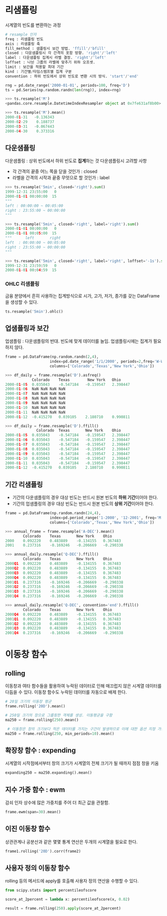 # 리샘플링
시계열의 빈도를 변환하는 과정
``` python
# resample 인자
freq : 리샘플링 빈도
axis : 리샘플링 축
fill_method : 샘플링시 보간 방법. 'ffill'/'bfill'
closed : 다운샘플링시 각 간격의 포함 방향. 'right'/'left'
label : 다운샘플링 집계시 라벨 결정. 'right'/'left'
loffset : 나뉜 그룹의 라벨에 맞추기 위하 오프셋.
limit : 보간을 적용할 최대 기간
kind : 기간별/타임스탬프별 집계 구분
convention : 하위 빈도에서 상위 빈도로 변환 시의 방식. 'start'/'end'
```
``` python
rng = pd.date_range('2000-01-01', periods=100, freq='D')
ts = pd.Series(np.random.randn(len(rng)), index=rng)
```
``` python
>>> ts.resample('M')
<pandas.core.resample.DatetimeIndexResampler object at 0x7fe631af8b00>

>>> ts.resample('M').mean()
2000-01-31   -0.136343
2000-02-29    0.188737
2000-03-31   -0.067443
2000-04-30    0.373316
```
## 다운샘플링
다운샘플링 : 상위 빈도에서 하위 빈도로 **집계**하는 것
다운샘플링시 고려할 사항

* 각 간격의 끝중 어느 쪽을 닫을 것인가 : closed
* 라벨을 간격의 시작과 끝중 무엇으로 할 것인가 : label
``` python
>>> ts.resample('5min', closed='right').sum()
1999-12-31 23:55:00   0
2000-01-01 00:00:00  15
"""
left : 00:00:00 ~ 00:05:00
right : 23:55:00 ~ 00:00:00
"""
```
``` python
>>> ts.resample('5min', closed='right', label='right').sum()
2000-01-01 00:00:00   0
2000-01-01 00:05:00  15
"""      left       right
left  : 00:00:00 ~ 00:05:00
right : 23:55:00 ~ 00:00:00
"""
```
``` python
>>> ts.resample('5min', closed='right', label='right', loffset='-1s').sum()
1999-12-31 23:59:59   0
2000-01-01 00:04:59  15
```
### OHLC 리샘플링
금융 분양에서 흔히 사용하는 집계방식으로 시가, 고가, 저가, 종가를 갖는 DataFrame을 생성할 수 있다.
``` python
ts.resample('5min').ohlc()
```
## 업샘플링과 보간
업샘플링 : 다운샘플링의 반대. 빈도에 맞게 데이터를 늘임.
업샘플링시에는 집계가 필요하지 않다.

``` python
frame = pd.DataFrame(np.random.randn(2,4),
                    index=pd.date_range('1/1/2000', periods=2,freq='W-WED'),
                    columns=['Colorado','Texas','New York','Ohio'])

>>> df_daily = frame.resample('D').asfreq()
            Colorado	Texas	     New York	Ohio
2000-01-05	0.035043	-0.547184	-0.159547	2.398447
2000-01-06	NaN	NaN	NaN	NaN
2000-01-07	NaN	NaN	NaN	NaN
2000-01-08	NaN	NaN	NaN	NaN
2000-01-09	NaN	NaN	NaN	NaN
2000-01-10	NaN	NaN	NaN	NaN
2000-01-11	NaN	NaN	NaN	NaN
2000-01-12	-0.415270	0.039105	2.180710	0.990811

>>> df_daily = frame.resample('D').ffill()
	          Colorado	Texas	    New York	Ohio
2000-01-05	0.035043	-0.547184	-0.159547	2.398447
2000-01-06	0.035043	-0.547184	-0.159547	2.398447
2000-01-07	0.035043	-0.547184	-0.159547	2.398447
2000-01-08	0.035043	-0.547184	-0.159547	2.398447
2000-01-09	0.035043	-0.547184	-0.159547	2.398447
2000-01-10	0.035043	-0.547184	-0.159547	2.398447
2000-01-11	0.035043	-0.547184	-0.159547	2.398447
2000-01-12	-0.415270	0.039105	2.180710	0.990811
```
## 기간 리샘플링
* 기간의 다운샘플링의 경우 대상 빈도는 반드시 원본 빈도의 **하위 기간**이어야 한다.
* 기간의 업샘플링의 경우 대상 빈도는 반드시 원본 빈도의 **상위 기간**이어야 한다.
``` python
frame = pd.DataFrame(np.random.randn(24,4),
                    index=pd.period_range('1-2000', '12-2001', freq='M'),
                    columns=['Colorado','Texas','New York','Ohio'])

>>> annual_frame = frame.resample('A-DEC').mean()
	    Colorado	Texas	    New York	Ohio
2000	0.092220	0.483889	-0.134155	0.367483
2001	0.237316	-0.169246	-0.206669	-0.290338

>>> annual_daily.resample('Q-DEC').ffill()
        Colorado	Texas	    New York	Ohio
2000Q1	0.092220	0.483889	-0.134155	0.367483
2000Q2	0.092220	0.483889	-0.134155	0.367483
2000Q3	0.092220	0.483889	-0.134155	0.367483
2000Q4	0.092220	0.483889	-0.134155	0.367483
2001Q1	0.237316	-0.169246	-0.206669	-0.290338
2001Q2	0.237316	-0.169246	-0.206669	-0.290338
2001Q3	0.237316	-0.169246	-0.206669	-0.290338
2001Q4	0.237316	-0.169246	-0.206669	-0.290338

>>> annual_daily.resample('Q-DEC', convention='end').ffill()
        Colorado	Texas	    New York	Ohio
2000Q4	0.092220	0.483889	-0.134155	0.367483
2001Q1	0.092220	0.483889	-0.134155	0.367483
2001Q2	0.092220	0.483889	-0.134155	0.367483
2001Q3	0.092220	0.483889	-0.134155	0.367483
2001Q4	0.237316	-0.169246	-0.206669	-0.290338

```
# 이동창 함수
## rolling
이동창과 여타 함수들을 활용하여 누락된 데이터로 인해 매끄럽지 않은 시계열 데이터를 다듬을 수 있다.
이동창 함수도 누락된 데이터를 자동으로 배제 한다.
``` python
# 20일 크기의 이동창 평균
frame.rolling('20D').mean()

# 250일 크기의 창으로 그룹핑한 객체를 생성. 이동평균을 구함
ma250 = frame.rolling(250).mean()

 # 이동창은 창의 크기보다 적은 데이터를 가지는 구간이 발생하므로 이에 대한 옵션 지정 가능. 
ma250 = frame.rolling(250, min_periods=10).mean()
```
## 확장창 함수 : expending
시계열의 시작점에서부터 창의 크기가 시계열의 전체 크기가 될 때까지 점점 창을 키움
``` python
expanding250 = ma250.expanding().mean()
```
## 지수 가중 함수 : ewm
감쇠 인자 상수에 많은 가중치를 주어 더 최근 값을 관찰함.
``` python
frame.ewm(span=30).mean()
```
## 이진 이동창 함수
상관관계나 공분산과 같은 몇몇 통계 연산은 두개의 시계열을 필요로 한다.
``` python
frame1.rolling('20D').corr(frame2)
```
## 사용자 정의 이동창 함수
rolling 등의 메서드에 apply를 호출해 사용자 정의 연산을 수행할 수 있다.
``` python
from scipy.stats import percentileofscore

score_at_2percent = lambda x: percentileofscore(x, 0.02)

result = frame.rolling(250).apply(score_at_2percent)
```

